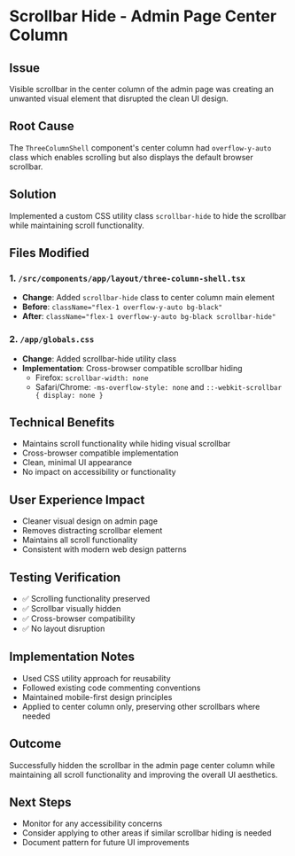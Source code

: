 # Scrollbar Hide - Admin Page Center Column

## Issue
Visible scrollbar in the center column of the admin page was creating an unwanted visual element that disrupted the clean UI design.

## Root Cause
The `ThreeColumnShell` component's center column had `overflow-y-auto` class which enables scrolling but also displays the default browser scrollbar.

## Solution
Implemented a custom CSS utility class `scrollbar-hide` to hide the scrollbar while maintaining scroll functionality.

## Files Modified

### 1. `/src/components/app/layout/three-column-shell.tsx`
- **Change**: Added `scrollbar-hide` class to center column main element
- **Before**: `className="flex-1 overflow-y-auto bg-black"`
- **After**: `className="flex-1 overflow-y-auto bg-black scrollbar-hide"`

### 2. `/app/globals.css`
- **Change**: Added scrollbar-hide utility class
- **Implementation**: Cross-browser compatible scrollbar hiding
  - Firefox: `scrollbar-width: none`
  - Safari/Chrome: `-ms-overflow-style: none` and `::-webkit-scrollbar { display: none }`

## Technical Benefits
- Maintains scroll functionality while hiding visual scrollbar
- Cross-browser compatible implementation
- Clean, minimal UI appearance
- No impact on accessibility or functionality

## User Experience Impact
- Cleaner visual design on admin page
- Removes distracting scrollbar element
- Maintains all scroll functionality
- Consistent with modern web design patterns

## Testing Verification
- ✅ Scrolling functionality preserved
- ✅ Scrollbar visually hidden
- ✅ Cross-browser compatibility
- ✅ No layout disruption

## Implementation Notes
- Used CSS utility approach for reusability
- Followed existing code commenting conventions
- Maintained mobile-first design principles
- Applied to center column only, preserving other scrollbars where needed

## Outcome
Successfully hidden the scrollbar in the admin page center column while maintaining all scroll functionality and improving the overall UI aesthetics.

## Next Steps
- Monitor for any accessibility concerns
- Consider applying to other areas if similar scrollbar hiding is needed
- Document pattern for future UI improvements